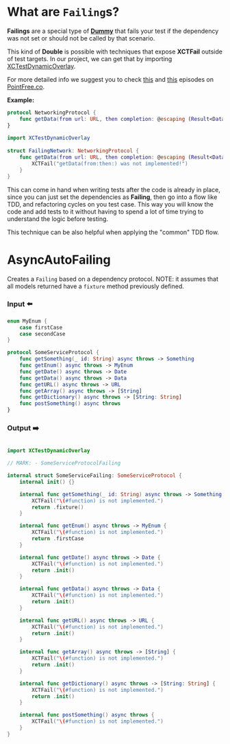 
# What are `Failing`s?
**Failings** are a special type of **<u>Dummy</u>** that fails your test if the dependency was not set or should not be called by that scenario.

This kind of **Double** is possible with techniques that expose **XCTFail** outside of test targets. In our project, we can get that by importing [XCTestDynamicOverlay](https://github.com/pointfreeco/xctest-dynamic-overlay).

For more detailed info we suggest you to check [this](https://www.pointfree.co/episodes/ep138-better-test-dependencies-exhaustivity) and [this](https://www.pointfree.co/episodes/ep139-better-test-dependencies-failability) episodes on [PointFree.co](https://www.pointfree.co).

**Example:**
```swift
protocol NetworkingProtocol {
    func getData(from url: URL, then completion: @escaping (Result<Data?, Error>) -> Void)
}
 
import XCTestDynamicOverlay
 
struct FailingNetwork: NetworkingProtocol {
    func getData(from url: URL, then completion: @escaping (Result<Data?, Error>) -> Void) {
        XCTFail("getData(from:then:) was not implemented!")
    }
}
```

This can come in hand when writing tests after the code is already in place, since you can just set the dependencies as **Failing**, then go into a flow like TDD, and refactoring cycles on you test case.
This way you will know the code and add tests to it without having to spend a lot of time trying to understand the logic before testing.

This technique can be also helpful when applying the "common" TDD flow.

# AsyncAutoFailing
Creates a `Failing` based on a dependency protocol.
NOTE: it assumes that all models returned have a `fixture` method previously defined.

### Input ⬅️

```swift
enum MyEnum {
    case firstCase
    case secondCase
}

protocol SomeServiceProtocol {
    func getSomething(_ id: String) async throws -> Something
    func getEnum() async throws -> MyEnum
    func getDate() async throws -> Date
    func getData() async throws -> Data
    func getURL() async throws -> URL
    func getArray() async throws -> [String]
    func getDictionary() async throws -> [String: String]
    func postSomething() async throws
}
```

### Output ➡️

```swift

import XCTestDynamicOverlay

// MARK: - SomeServiceProtocolFailing

internal struct SomeServiceFailing: SomeServiceProtocol {
    internal init() {}

    internal func getSomething(_ id: String) async throws -> Something {
        XCTFail("\(#function) is not implemented.")
        return .fixture()
    }

    internal func getEnum() async throws -> MyEnum {
        XCTFail("\(#function) is not implemented.")
        return .firstCase
    }

    internal func getDate() async throws -> Date {
        XCTFail("\(#function) is not implemented.")
        return .init()
    }

    internal func getData() async throws -> Data {
        XCTFail("\(#function) is not implemented.")
        return .init()
    }

    internal func getURL() async throws -> URL {
        XCTFail("\(#function) is not implemented.")
        return .init()
    }

    internal func getArray() async throws -> [String] {
        XCTFail("\(#function) is not implemented.")
        return .init()
    }

    internal func getDictionary() async throws -> [String: String] {
        XCTFail("\(#function) is not implemented.")
        return .init()
    }

    internal func postSomething() async throws {
        XCTFail("\(#function) is not implemented.")
    }
}
```